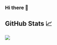 ### Hi there 👋

<!--
**wldevproject/wldevproject** is a ✨ _special_ ✨ repository because its `README.md` (this file) appears on your GitHub profile.

Here are some ideas to get you started:

- 🔭 I’m currently working on ...
- 🌱 I’m currently learning ...
- 👯 I’m looking to collaborate on ...
- 🤔 I’m looking for help with ...
- 💬 Ask me about ...
- 📫 How to reach me: ...
- 😄 Pronouns: ...
- ⚡ Fun fact: ...
-->


## GitHub Stats 📈 
<a href="https://github.com/wldevproject">
  <img align="center" src="https://github-readme-stats.vercel.app/api?username=wldevproject&show_icons=true&line_height=27&count_private=true&title_color=ffffff&text_color=c9cacc&icon_color=2bbc8a&bg_color=1d1f21"/>
</a>
<a href="https://github.com/wldevproject">
  <img align="center" src="https://github-readme-stats.vercel.app/api/top-langs/?username=wldevproject&hide=css,html,tex&title_color=ffffff&text_color=c9cacc&icon_color=2bbc8a&bg_color=1d1f21&langs_count=4
</a>
